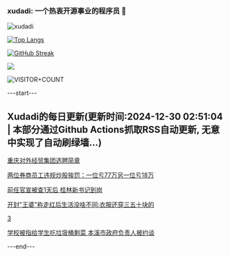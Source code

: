 ### xudadi: 一个热衷开源事业的程序员 👋

![xudadi](https://github-readme-stats-git-masterorgs-github-readme-stats-team.vercel.app/api?username=xudadi)

[![Top Langs](https://github-readme-stats.vercel.app/api/top-langs/?username=xudadi)](https://github.com/anuraghazra/github-readme-stats)

[![GitHub Streak](https://streak-stats.demolab.com?user=xudadi&locale=zh_Hans)](https://git.io/streak-stats)

![](https://raw.githubusercontent.com/xudadi/xudadi/main/assets/github-contribution-grid-snake.svg)

![VISITOR+COUNT](https://komarev.com/ghpvc/?username=xudadi&label=VISITOR+COUNT)


---start---

## Xudadi的每日更新(更新时间:2024-12-30 02:51:04 | 本部分通过Github Actions抓取RSS自动更新, 无意中实现了自动刷绿墙...)

[重庆对外经贸集团选聘简章](https://www.gongkaoleida.com/article/2247742)

[两位券商员工违规炒股挨罚：一位亏77万另一位亏18万](https://m.163.com/news/article/JKJUN0T305198CJN.html)

[前任官宣被查1天后 桂林新书记到岗](https://m.163.com/news/article/JKJLTD5E0530M570.html)

[开封"王婆"称走红后生活没啥不同:衣服还穿三五十块的](https://m.163.com/news/article/JKJOOJRL0530JPVV.html)

[3](https://m.163.com/touch/news/sub/domestic)

[学校被指给学生吃垃圾桶剩菜 本溪市政府负责人被约谈](https://m.163.com/news/article/JKJP16V0000189PS.html)

---end---
